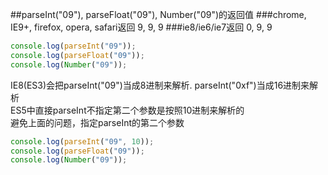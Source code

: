 ##parseInt("09"), parseFloat("09"), Number("09")的返回值
###chrome, IE9+, firefox, opera, safari返回
9, 9, 9
###ie8/ie6/ie7返回
0, 9, 9

```javascript
console.log(parseInt("09"));  
console.log(parseFloat("09"));  
console.log(Number("09"));  
```

IE8(ES3)会把parseInt("09")当成8进制来解析. parseInt("0xf")当成16进制来解析  
ES5中直接parseInt不指定第二个参数是按照10进制来解析的   
避免上面的问题，指定parseInt的第二个参数
```javascript
console.log(parseInt("09", 10));  
console.log(parseFloat("09"));  
console.log(Number("09"));  
```
